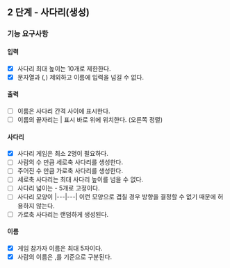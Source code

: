 ## 2 단계 - 사다리(생성)

### 기능 요구사항

#### 입력

* [x] 사다리 최대 높이는 10개로 제한한다.
* [x] 문자열과 (,) 제외하고 이름에 입력을 넘길 수 없다.

#### 출력

* [ ] 이름은 사다리 간격 사이에 표시한다.
* [ ] 이름의 끝자리는 | 표시 바로 위에 위치한다. (오른쪽 정렬)

#### 사다리

* [x] 사다리 게임은 최소 2명이 필요하다.
* [ ] 사람의 수 만큼 세로축 사다리를 생성한다.
* [ ] 주어진 수 만큼 가로축 사다리를 생성한다.
* [ ] 세로축 사다리는 최대 사다리 높이를 넘을 수 없다.
* [ ] 사다리 넓이는 - 5개로 고정이다.
* [ ] 사다리 모양이 |---|---| 이런 모양으로 겹칠 경우 방향을 결정할 수 없기 때문에 허용하지 않는다.
* [ ] 가로축 사다리는 랜덤하게 생성된다.

#### 이름

* [x] 게임 참가자 이름은 최대 5자이다.
* [x] 사람의 이름은 ,를 기준으로 구분된다.